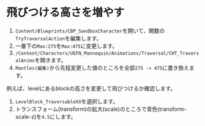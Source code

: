 # 飛びつける高さを増やす

1. `Content/Blueprints/CBP_SandboxCharacter`を開いて、関数の`TryTraversalAction`を編集します。
2. 一番下の`Max:275`を`Max:475`に変更します。
3. `/Content/Characters/UEFN_Mannequin/Animations/Traversal/CHT_TraversalAnims`を開きます。
4. `Mantles(編集)`から先程変更した値のところを全部`275 -> 475`に書き換えます。

例えば、levelにあるblockの高さを変更して飛びつけるか確認します。

1. `LevelBlock_TraversableXX`を選択します。
2. トランスフォーム(transform)の拡大(scale)のところで青色(transform-scale-z)を`4.5`にします。

